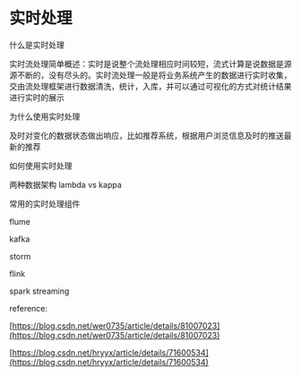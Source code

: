 # 实时处理

什么是实时处理

 实时流处理简单概述：实时是说整个流处理相应时间较短，流式计算是说数据是源源不断的，没有尽头的。实时流处理一般是将业务系统产生的数据进行实时收集，交由流处理框架进行数据清洗，统计，入库，并可以通过可视化的方式对统计结果进行实时的展示



为什么使用实时处理

及时对变化的数据状态做出响应，比如推荐系统，根据用户浏览信息及时的推送最新的推荐



如何使用实时处理

两种数据架构 lambda vs kappa



常用的实时处理组件

flume

kafka

storm

flink

spark streaming











reference:

[https://blog.csdn.net/wer0735/article/details/81007023](https://blog.csdn.net/wer0735/article/details/81007023)

[https://blog.csdn.net/hryyx/article/details/71600534](https://blog.csdn.net/hryyx/article/details/71600534)

